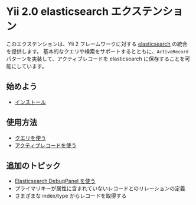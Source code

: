 Yii 2.0 elasticsearch エクステンション
======================================

このエクステンションは、Yii 2 フレームワークに対する [elasticsearch](https://www.elastic.co/products/elasticsearch) の統合を提供します。
基本的なクエリや検索をサポートするとともに、`ActiveRecord` パターンを実装して、アクティブレコードを elasticsearch に保存することを可能にしています。

始めよう
--------

* [インストール](installation.md)

使用方法
--------

* [クエリを使う](usage-query.md)
* [アクティブレコードを使う](usage-ar.md)

追加のトピック
--------------

* [Elasticsearch DebugPanel を使う](topics-debug.md)
* プライマリキーが属性に含まれていないレコードとのリレーションの定義
* さまざまな index/type からレコードを取得する
